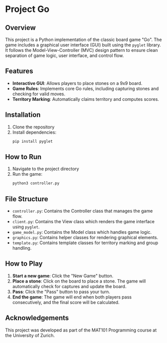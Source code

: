 # Project Go

## Overview
This project is a Python implementation of the classic board game "Go". The game includes a graphical user interface (GUI) built using the `pyglet` library. It follows the Model-View-Controller (MVC) design pattern to ensure clean separation of game logic, user interface, and control flow.

## Features
- **Interactive GUI**: Allows players to place stones on a 9x9 board.
- **Game Rules**: Implements core Go rules, including capturing stones and checking for valid moves.
- **Territory Marking**: Automatically claims territory and computes scores.

## Installation
1. Clone the repository
2. Install dependencies:
    ```bash
    pip install pyglet
    ```
    
## How to Run
1. Navigate to the project directory
2. Run the game:
    ```bash
    python3 controller.py
    ```

## File Structure
- `controller.py`: Contains the Controller class that manages the game flow.
- `client.py`: Contains the View class which renders the game interface using `pyglet`.
- `game_model.py`: Contains the Model class which handles game logic.
- `graphics.py`: Contains helper classes for rendering graphical elements.
- `template.py`: Contains template classes for territory marking and group handling.

## How to Play
1. **Start a new game**: Click the "New Game" button.
2. **Place a stone**: Click on the board to place a stone. The game will automatically check for captures and update the board.
3. **Pass**: Click the "Pass" button to pass your turn.
4. **End the game**: The game will end when both players pass consecutively, and the final score will be calculated.

## Acknowledgements
This project was developed as part of the MAT101 Programming course at the University of Zurich.
